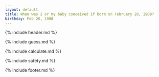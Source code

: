 ```yaml
---
layout: default
title: When was I or my baby conceived if born on February 20, 1908?
birthday: Feb 20, 1908
---
```


{% include header.md %}

{% include guess.md %}

{% include calculate.md %}

{% include safety.md %}

{% include footer.md %}



